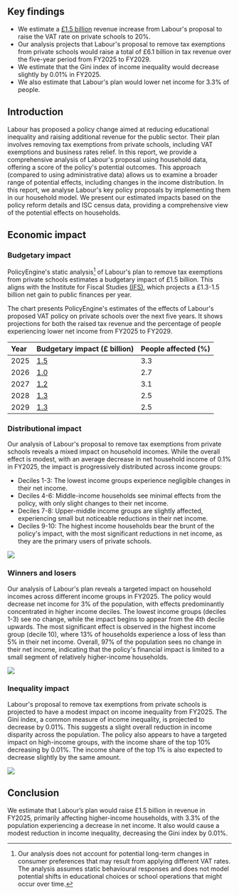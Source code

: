 ## Key findings

* We estimate a [£1.5 billion](https://policyengine.org/uk/policy?focus=policyOutput.inequalityImpact&reform=60649&region=uk&timePeriod=2025&baseline=1) revenue increase from Labour's proposal to raise the VAT rate on private schools to 20%.   
* Our analysis projects that Labour's proposal to remove tax exemptions from private schools would raise a total of £6.1 billion in tax revenue over the five-year period from FY2025 to FY2029.  
* We estimate that the Gini index of income inequality would decrease slightly by 0.01% in FY2025.  
* We also estimate that Labour's plan would lower net income for 3.3% of people.

## Introduction

Labour has proposed a policy change aimed at reducing educational inequality and raising additional revenue for the public sector. Their plan involves removing tax exemptions from private schools, including VAT exemptions and business rates relief. In this report, we provide a comprehensive analysis of Labour's proposal using household data, offering a score of the policy's potential outcomes. This approach (compared to using administrative data) allows us to examine a broader range of potential effects, including changes in the income distribution. In this report, we analyse Labour's key policy proposals by implementing them in our household model. We present our estimated impacts based on the policy reform details and ISC census data, providing a comprehensive view of the potential effects on households. 

## Economic impact

### Budgetary impact

PolicyEngine's static analysis[^1] of Labour's plan to remove tax exemptions from private schools estimates a budgetary impact of £1.5 billion. This aligns with the Institute for Fiscal Studies [(IFS)](https://ifs.org.uk/news/removing-tax-exemptions-private-schools-likely-have-little-effect-numbers-private-sector), which projects a £1.3-1.5 billion net gain to public finances per year.

The chart presents PolicyEngine's estimates of the effects of Labour's proposed VAT policy on private schools over the next five years. It shows projections for both the raised tax revenue and the percentage of people experiencing lower net income from FY2025 to FY2029.

| Year | Budgetary impact (£ billion) | People affected (%) |
| :---- | :---- | :---- |
| 2025 | [1.5](https://policyengine.org/uk/policy?focus=policyOutput.inequalityImpact&reform=60649&region=uk&timePeriod=2025&baseline=1) | 3.3 |
| 2026 | [1.0](https://policyengine.org/uk/policy?focus=policyOutput.inequalityImpact&reform=60649&region=uk&timePeriod=2026&baseline=1) | 2.7 |
| 2027 | [1.2](https://policyengine.org/uk/policy?focus=policyOutput.inequalityImpact&reform=60649&region=uk&timePeriod=2027&baseline=1) | 3.1 |
| 2028 | [1.3](https://policyengine.org/uk/policy?focus=policyOutput.inequalityImpact&reform=60649&region=uk&timePeriod=2028&baseline=1) | 2.5 |
| 2029 | [1.3](https://policyengine.org/uk/policy?focus=policyOutput.inequalityImpact&reform=60649&region=uk&timePeriod=2029&baseline=1) | 2.5 |


### Distributional impact

Our analysis of Labour's proposal to remove tax exemptions from private schools reveals a mixed impact on household incomes. While the overall effect is modest, with an average decrease in net household income of 0.1% in FY2025, the impact is progressively distributed across income groups:

* Deciles 1-3: The lowest income groups experience negligible changes in their net income.  
* Deciles 4-6: Middle-income households see minimal effects from the policy, with only slight changes to their net income.  
* Deciles 7-8: Upper-middle income groups are slightly affected, experiencing small but noticeable reductions in their net income.  
* Deciles 9-10: The highest income households bear the brunt of the policy's impact, with the most significant reductions in net income, as they are the primary users of private schools.

![](/images/posts/school_vat/income.png)

### Winners and losers

Our analysis of Labour's plan reveals a targeted impact on household incomes across different income groups in FY2025. The policy would decrease net income for 3% of the population, with effects predominantly concentrated in higher income deciles. The lowest income groups (deciles 1-3) see no change, while the impact begins to appear from the 4th decile upwards. The most significant effect is observed in the highest income group (decile 10), where 13% of households experience a loss of less than 5% in their net income. Overall, 97% of the population sees no change in their net income, indicating that the policy's financial impact is limited to a small segment of relatively higher-income households.

![](/images/posts/school_vat/winner-loser.png)

### Inequality impact

Labour's proposal to remove tax exemptions from private schools is projected to have a modest impact on income inequality from FY2025. The Gini index, a common measure of income inequality, is projected to decrease by 0.01%. This suggests a slight overall reduction in income disparity across the population. The policy also appears to have a targeted impact on high-income groups, with the income share of the top 10% decreasing by 0.01%. The income share of the top 1% is also expected to decrease slightly by the same amount.

![](/images/posts/school_vat/gini-plot.png)

## Conclusion

We estimate that Labour’s plan would raise £1.5 billion in revenue in FY2025, primarily affecting higher-income households, with 3.3% of the population experiencing a decrease in net income. It also would cause a modest reduction in income inequality, decreasing the Gini index by 0.01%. 

[^1]:  Our analysis does not account for potential long-term changes in consumer preferences that may result from applying different VAT rates. The analysis assumes static behavioural responses and does not model potential shifts in educational choices or school operations that might occur over time.